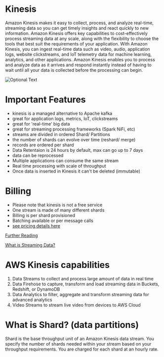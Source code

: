 # Kinesis 

Amazon Kinesis makes it easy to collect, process, and analyze real-time, streaming data so you can get timely insights and react quickly to new information. Amazon Kinesis offers key capabilities to cost-effectively process streaming data at any scale, along with the flexibility to choose the tools that best suit the requirements of your application. With Amazon Kinesis, you can ingest real-time data such as video, audio, application logs, website clickstreams, and IoT telemetry data for machine learning, analytics, and other applications. Amazon Kinesis enables you to process and analyze data as it arrives and respond instantly instead of having to wait until all your data is collected before the processing can begin.


![Optional Text](https://d2908q01vomqb2.cloudfront.net/da4b9237bacccdf19c0760cab7aec4a8359010b0/2018/08/16/diagram-how-it-works-kinesis-data-streams.249630c459ffe210d013ad06a0f6899ebea1304b.png)

# Important Features

- kinesis is a managed alternative to Apache kafka
- great for application logs, metrics, IoT, clickstreams
- great for 'real-time' big data
- great for streaming processing frameworks (Spark NiFi, etc)
- streams are divided in ordered Shard/ Partitions
- the number of shards can evolve over time (reshard/ merge)
- records are ordered per shard
- Data Retentaion is 24 hours by default, max can go up to 7 days
- data can be reprocessed
- Multiple applications can consume the same stream
- Real time processing with scale of throughput
- Once data is inserted in Kinesis it can't be deleted (immutable)

# Billing
- Please note that kinesis is not a free service
- One stream is made of many different shards
- Billing is per shard provisioned
- Batching available or per message calls
- [see pricing details here](https://aws.amazon.com/kinesis/data-streams/pricing/)

[Further Reading](https://docs.aws.amazon.com/cdk/api/latest/docs/aws-kinesis-readme.html)

[What is Streaming Data?](https://aws.amazon.com/streaming-data/#:~:text=Streaming%20data%20includes%20a%20wide,devices%20or%20instrumentation%20in%20data)

# AWS Kinesis capabilities
1. Data Streams to collect and process large amount of data in real time
2. Data Firehose to capture, transform and load streaming data in Buckets, Redshift, or DynamoDB
3. Data Analytics to filter, aggregate and transform streaming data for advanced analytics
4. Video Streams to stream live video from devices to AWS Cloud

# What is Shard? (data partitions)

Shard is the base throughput unit of an Amazon Kinesis data stream. You specify the number of shards needed within your stream based on your throughput requirements. You are charged for each shard at an hourly rate.

